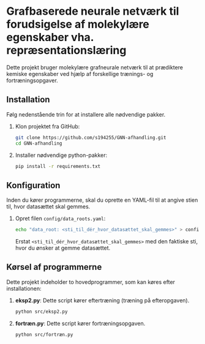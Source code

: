# Grafbaserede neurale netværk til forudsigelse af molekylære egenskaber vha. repræsentationslæring

Dette projekt bruger molekylære grafneurale netværk til at prædiktere kemiske egenskaber ved hjælp af forskellige trænings- og fortræningsopgaver.

## Installation

Følg nedenstående trin for at installere alle nødvendige pakker.

1. Klon projektet fra GitHub:
    ```sh
    git clone https://github.com/s194255/GNN-afhandling.git
    cd GNN-afhandling
    ```

2. Installer nødvendige python-pakker:
    ```sh
    pip install -r requirements.txt
    ```

## Konfiguration

Inden du kører programmerne, skal du oprette en YAML-fil til at angive stien til, hvor datasættet skal gemmes.

1. Opret filen `config/data_roots.yaml`:
    ```sh
    echo "data_root: <sti_til_dér_hvor_datasættet_skal_gemmes>" > config/data_roots.yaml
    ```
   
   Erstat `<sti_til_dér_hvor_datasættet_skal_gemmes>` med den faktiske sti, hvor du ønsker at gemme datasættet.

## Kørsel af programmerne

Dette projekt indeholder to hovedprogrammer, som kan køres efter installationen:

1. **eksp2.py**: Dette script kører eftertræning (træning på efteropgaven).
    ```sh
    python src/eksp2.py
    ```

2. **fortræn.py**: Dette script kører fortræningsopgaven.
    ```sh
    python src/fortræn.py
    ```

